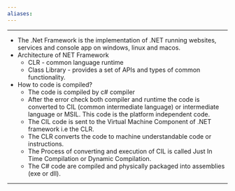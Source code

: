 ```yaml
---
aliases:
---
```

---
- The .Net Framework is the implementation of .NET running websites, services and console app on windows, linux and macos.
- Architecture of NET Framework
	- CLR - common language runtime
	- Class Library - provides a set of APIs and types of common functionality.
- How to code is compiled?
	- The code is compiled by c# compiler
	- After the error check both compiler and runtime the code is converted to CIL (common intermediate language) or intermediate language or MSIL. This code is the platform  independent code.
	- The CIL code is sent to the Virtual Machine Component of .NET framework i.e the CLR.
	- The CLR converts the code to machine understandable code or instructions.
	- The Process of converting and execution of CIL is called Just In Time Compilation or Dynamic Compilation.
	- The C# code are compiled and physically packaged into assemblies (exe or dll).
---